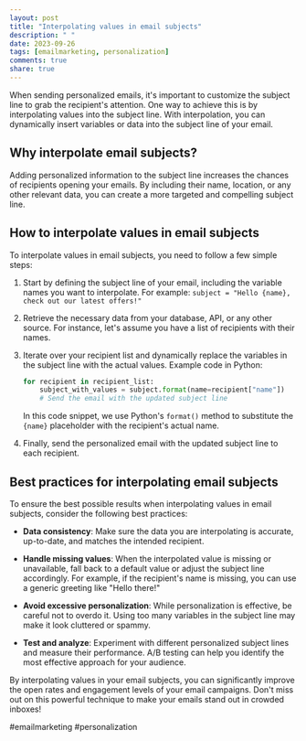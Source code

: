 ```yaml
---
layout: post
title: "Interpolating values in email subjects"
description: " "
date: 2023-09-26
tags: [emailmarketing, personalization]
comments: true
share: true
---
```


When sending personalized emails, it's important to customize the subject line to grab the recipient's attention. One way to achieve this is by interpolating values into the subject line. With interpolation, you can dynamically insert variables or data into the subject line of your email.

## Why interpolate email subjects?

Adding personalized information to the subject line increases the chances of recipients opening your emails. By including their name, location, or any other relevant data, you can create a more targeted and compelling subject line.

## How to interpolate values in email subjects

To interpolate values in email subjects, you need to follow a few simple steps:

1. Start by defining the subject line of your email, including the variable names you want to interpolate. For example: `subject = "Hello {name}, check out our latest offers!"`

2. Retrieve the necessary data from your database, API, or any other source. For instance, let's assume you have a list of recipients with their names.

3. Iterate over your recipient list and dynamically replace the variables in the subject line with the actual values. Example code in Python:

   ```python
   for recipient in recipient_list:
       subject_with_values = subject.format(name=recipient["name"])
       # Send the email with the updated subject line
   ```

   In this code snippet, we use Python's `format()` method to substitute the `{name}` placeholder with the recipient's actual name.

4. Finally, send the personalized email with the updated subject line to each recipient.

## Best practices for interpolating email subjects

To ensure the best possible results when interpolating values in email subjects, consider the following best practices:

- **Data consistency**: Make sure the data you are interpolating is accurate, up-to-date, and matches the intended recipient.

- **Handle missing values**: When the interpolated value is missing or unavailable, fall back to a default value or adjust the subject line accordingly. For example, if the recipient's name is missing, you can use a generic greeting like "Hello there!"

- **Avoid excessive personalization**: While personalization is effective, be careful not to overdo it. Using too many variables in the subject line may make it look cluttered or spammy.

- **Test and analyze**: Experiment with different personalized subject lines and measure their performance. A/B testing can help you identify the most effective approach for your audience.

By interpolating values in your email subjects, you can significantly improve the open rates and engagement levels of your email campaigns. Don't miss out on this powerful technique to make your emails stand out in crowded inboxes!

#emailmarketing #personalization
